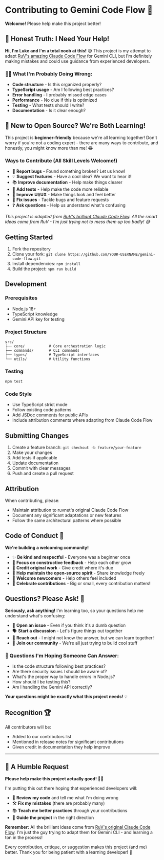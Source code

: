# Contributing to Gemini Code Flow 🚀

**Welcome!** Please help make this project better! 

## 🙏 Honest Truth: I Need Your Help!

**Hi, I'm Luke and I'm a total noob at this!** 😅 This project is my attempt to adapt [RuV's amazing Claude Code Flow](https://github.com/ruvnet/claude-code-flow) for Gemini CLI, but I'm definitely making mistakes and could use guidance from experienced developers.

### 🤷‍♂️ What I'm Probably Doing Wrong:
- **Code structure** - Is this organized properly?
- **TypeScript usage** - Am I following best practices?
- **Error handling** - I probably missed edge cases
- **Performance** - No clue if this is optimized
- **Testing** - What tests should I write?
- **Documentation** - Is it clear enough?

## 👋 New to Open Source? We're Both Learning!

This project is **beginner-friendly** because we're all learning together! Don't worry if you're not a coding expert - there are many ways to contribute, and honestly, you might know more than me! 😂

### Ways to Contribute (All Skill Levels Welcome!)
- 🐛 **Report bugs** - Found something broken? Let us know!
- 💡 **Suggest features** - Have a cool idea? We want to hear it!
- 📚 **Improve documentation** - Help make things clearer
- 🧪 **Add tests** - Help make the code more reliable
- 🎨 **Improve UI/UX** - Make things look and feel better
- 🔧 **Fix issues** - Tackle bugs and feature requests
- ❓ **Ask questions** - Help us understand what's confusing

*This project is adapted from [RuV's brilliant Claude Code Flow](https://github.com/ruvnet/claude-code-flow). All the smart ideas come from RuV - I'm just trying not to mess them up too badly! 😅*

## Getting Started

1. Fork the repository
2. Clone your fork: `git clone https://github.com/YOUR-USERNAME/gemini-code-flow.git`
3. Install dependencies: `npm install`
4. Build the project: `npm run build`

## Development

### Prerequisites
- Node.js 18+
- TypeScript knowledge
- Gemini API key for testing

### Project Structure
```
src/
├── core/           # Core orchestration logic
├── commands/       # CLI commands
├── types/          # TypeScript interfaces
└── utils/          # Utility functions
```

### Testing
```bash
npm test
```

### Code Style
- Use TypeScript strict mode
- Follow existing code patterns
- Add JSDoc comments for public APIs
- Include attribution comments where adapting from Claude Code Flow

## Submitting Changes

1. Create a feature branch: `git checkout -b feature/your-feature`
2. Make your changes
3. Add tests if applicable
4. Update documentation
5. Commit with clear messages
6. Push and create a pull request

## Attribution

When contributing, please:
- Maintain attribution to ruvnet's original Claude Code Flow
- Document any significant adaptations or new features
- Follow the same architectural patterns where possible

## Code of Conduct 🤝

**We're building a welcoming community!**

- ✨ **Be kind and respectful** - Everyone was a beginner once
- 🎯 **Focus on constructive feedback** - Help each other grow
- 🙏 **Credit original work** - Give credit where it's due
- 🌟 **Help maintain the open-source spirit** - Share knowledge freely
- 🤗 **Welcome newcomers** - Help others feel included
- 💪 **Celebrate contributions** - Big or small, every contribution matters!

## Questions? Please Ask! 💬

**Seriously, ask anything!** I'm learning too, so your questions help me understand what's confusing:

- 💬 **Open an issue** - Even if you think it's a dumb question
- 🗣️ **Start a discussion** - Let's figure things out together
- 📧 **Reach out** - I might not know the answer, but we can learn together!
- 🤝 **Join our community** - We're all just trying to build cool stuff

### 🤔 Questions I'm Hoping Someone Can Answer:
- Is the code structure following best practices?
- Are there security issues I should be aware of?
- What's the proper way to handle errors in Node.js?
- How should I be testing this?
- Am I handling the Gemini API correctly?

**Your questions might be exactly what this project needs!** 💡

## Recognition 🏆

All contributors will be:
- Added to our contributors list
- Mentioned in release notes for significant contributions
- Given credit in documentation they help improve

---

## 🙏 A Humble Request

**Please help make this project actually good!** 🚀✨

I'm putting this out there hoping that experienced developers will:
- 👀 **Review my code** and tell me what I'm doing wrong
- 🛠️ **Fix my mistakes** (there are probably many)
- 📚 **Teach me better practices** through your contributions
- 🎯 **Guide the project** in the right direction

**Remember:** All the brilliant ideas come from [RuV's original Claude Code Flow](https://github.com/ruvnet/claude-code-flow). I'm just the guy trying to adapt them for Gemini CLI - and learning a ton in the process!

Every contribution, critique, or suggestion makes this project (and me) better. Thank you for being patient with a learning developer! 🙏